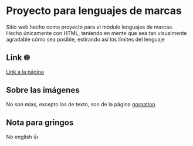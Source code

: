 # Proyecto para lenguajes de marcas
Sitio web hecho como proyecto para el módulo lenguajes de marcas.  
Hecho únicamente con HTML, teniendo en mente que sea tan visualmente agradable cómo sea posible, estirando así los límites del lenguaje
## Link 🌐
[Link a la página](https://kinire98.github.io/universo-calistenia)
## Sobre las imágenes
No son mías, excepto las de texto, son de la página [gornation](https://gornation.com)
## Nota para gringos
No english 👍